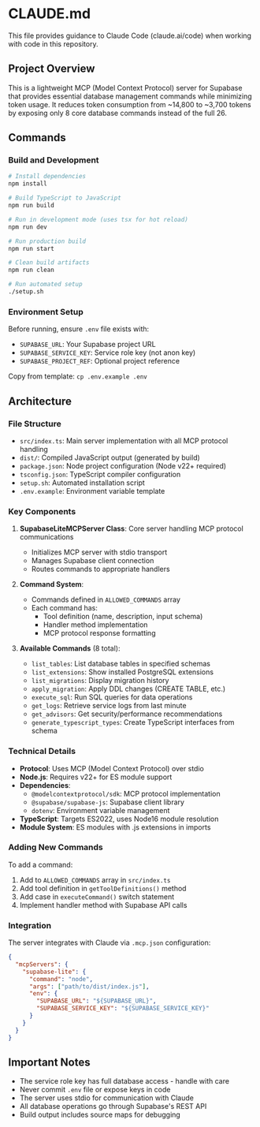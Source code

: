 # CLAUDE.md

This file provides guidance to Claude Code (claude.ai/code) when working with code in this repository.

## Project Overview

This is a lightweight MCP (Model Context Protocol) server for Supabase that provides essential database management commands while minimizing token usage. It reduces token consumption from ~14,800 to ~3,700 tokens by exposing only 8 core database commands instead of the full 26.

## Commands

### Build and Development
```bash
# Install dependencies
npm install

# Build TypeScript to JavaScript
npm run build

# Run in development mode (uses tsx for hot reload)
npm run dev

# Run production build
npm run start

# Clean build artifacts
npm run clean

# Run automated setup
./setup.sh
```

### Environment Setup
Before running, ensure `.env` file exists with:
- `SUPABASE_URL`: Your Supabase project URL
- `SUPABASE_SERVICE_KEY`: Service role key (not anon key)
- `SUPABASE_PROJECT_REF`: Optional project reference

Copy from template: `cp .env.example .env`

## Architecture

### File Structure
- `src/index.ts`: Main server implementation with all MCP protocol handling
- `dist/`: Compiled JavaScript output (generated by build)
- `package.json`: Node project configuration (Node v22+ required)
- `tsconfig.json`: TypeScript compiler configuration
- `setup.sh`: Automated installation script
- `.env.example`: Environment variable template

### Key Components

1. **SupabaseLiteMCPServer Class**: Core server handling MCP protocol communications
   - Initializes MCP server with stdio transport
   - Manages Supabase client connection
   - Routes commands to appropriate handlers

2. **Command System**:
   - Commands defined in `ALLOWED_COMMANDS` array
   - Each command has:
     - Tool definition (name, description, input schema)
     - Handler method implementation
     - MCP protocol response formatting

3. **Available Commands** (8 total):
   - `list_tables`: List database tables in specified schemas
   - `list_extensions`: Show installed PostgreSQL extensions
   - `list_migrations`: Display migration history
   - `apply_migration`: Apply DDL changes (CREATE TABLE, etc.)
   - `execute_sql`: Run SQL queries for data operations
   - `get_logs`: Retrieve service logs from last minute
   - `get_advisors`: Get security/performance recommendations
   - `generate_typescript_types`: Create TypeScript interfaces from schema

### Technical Details

- **Protocol**: Uses MCP (Model Context Protocol) over stdio
- **Node.js**: Requires v22+ for ES module support
- **Dependencies**:
  - `@modelcontextprotocol/sdk`: MCP protocol implementation
  - `@supabase/supabase-js`: Supabase client library
  - `dotenv`: Environment variable management
- **TypeScript**: Targets ES2022, uses Node16 module resolution
- **Module System**: ES modules with .js extensions in imports

### Adding New Commands

To add a command:
1. Add to `ALLOWED_COMMANDS` array in `src/index.ts`
2. Add tool definition in `getToolDefinitions()` method
3. Add case in `executeCommand()` switch statement
4. Implement handler method with Supabase API calls

### Integration

The server integrates with Claude via `.mcp.json` configuration:
```json
{
  "mcpServers": {
    "supabase-lite": {
      "command": "node",
      "args": ["path/to/dist/index.js"],
      "env": {
        "SUPABASE_URL": "${SUPABASE_URL}",
        "SUPABASE_SERVICE_KEY": "${SUPABASE_SERVICE_KEY}"
      }
    }
  }
}
```

## Important Notes

- The service role key has full database access - handle with care
- Never commit `.env` file or expose keys in code
- The server uses stdio for communication with Claude
- All database operations go through Supabase's REST API
- Build output includes source maps for debugging